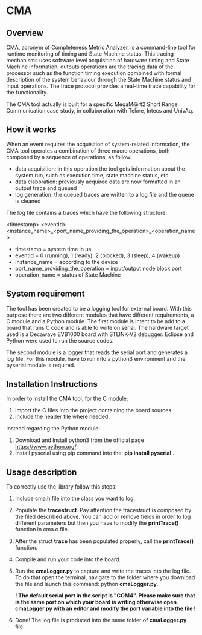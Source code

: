 # CMA
## Overview
CMA, acronym of Completeness Metric Analyzer, is a command-line tool for runtime monitoring of
timing and State Machine status. This tracing mechanisms uses software level acquisition of hardware timing and State Machine information, outputs operations are the tracing data of the processor such as the function timing execution combined with formal description of the system behaviour through the State Machine status and input operations. The trace protocol provides a real-time trace capability for the functionality.

The CMA tool actually is built for a specific MegaM@rt2 Short Range Communication case study, in collaboration with Tekne, Intecs and UnivAq.
## How it works
When an event requires the acquisition of system-related information, the CMA tool operates a combination of three macro operations, both composed by a sequence of operations, as follow:
* data acquisition: in this operation the tool gets information about the system run, such as execution time, state machine status, etc
*	data elaboration: previously acquired data are now formatted in an output trace and queued
*	log generation: the queued traces are written to a log file and the queue is cleaned

The log file contains a traces which have the following structure:

\<timestamp\> \<eventId\> \<instance_name\>\_\<port_name_providing_the_operation\>\_\<operation_name\>
  
- timestamp = system time in μs
- eventId = 0 (running), 1 (ready), 2 (blocked), 3 (sleep), 4 (wakeup)
- instance_name = according to the device
- port_name_providing_the_operation = input/output node block port
- operation_name = status of State Machine

## System requirement
The tool has been created to be a logging tool for external board.
With this purpose there are two different modules that have different requirements, a C module and a Python module.
The first module is intent to be add to a board that runs C code and is able to write on serial.
The hardware target used is a Decawave EVB1000 board with STLINK-V2 debugger. Eclipse and Python were used to run the source codes.

The second module is a logger that reads the serial port and generates a log file. For this module, have to run into a python3 environment and the pyserial module is required.
## Installation Instructions
In order to install the CMA tool, for the C module:
1. import the C files into the project containing the board sources
2. include the header file where needed.

Instead regarding the Python module:
   1. Download and Install python3 from the official page https://www.python.org/.
   2. Install pyserial using pip command into the: **pip install pyserial** .
   
## Usage description
To correctly use the library follow this steps:

1. Include cma.h file into the class you want to log.
2. Populate the **tracestruct**. Pay attention the tracestruct is composed by the filed described above.
  You can add or remove fields in order to log different parameters but then you have to modify the **printTrace()**
  function in cma.c file.
3. After the struct **trace** has been populated properly, call the **printTrace()** function. 
4. Compile and run your code into the board. 
5. Run the **cmaLogger.py** to capture and write the traces into the log file.
   To do that open the terminal, navigate to the folder where you download the file and launch this command:
   python **cmaLogger.py**.
   
   **! The default serial port in the script is "COM4". Please make sure that is the same port on which your board is writing otherwise open cmaLogger.py with an editor and modify the port variable into the file !**

6. Done! The log file is produced into the same folder of **cmaLogger.py** file.
